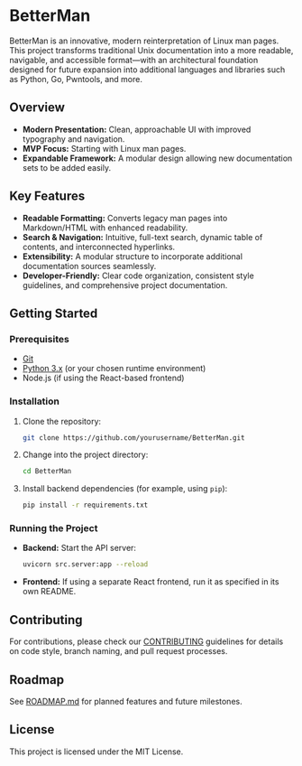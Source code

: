 # BetterMan

BetterMan is an innovative, modern reinterpretation of Linux man pages. This project transforms traditional Unix documentation into a more readable, navigable, and accessible format—with an architectural foundation designed for future expansion into additional languages and libraries such as Python, Go, Pwntools, and more.

## Overview

- **Modern Presentation:** Clean, approachable UI with improved typography and navigation.
- **MVP Focus:** Starting with Linux man pages.
- **Expandable Framework:** A modular design allowing new documentation sets to be added easily.

## Key Features

- **Readable Formatting:** Converts legacy man pages into Markdown/HTML with enhanced readability.
- **Search & Navigation:** Intuitive, full-text search, dynamic table of contents, and interconnected hyperlinks.
- **Extensibility:** A modular structure to incorporate additional documentation sources seamlessly.
- **Developer-Friendly:** Clear code organization, consistent style guidelines, and comprehensive project documentation.

## Getting Started

### Prerequisites

- [Git](https://git-scm.com/)
- [Python 3.x](https://www.python.org/) (or your chosen runtime environment)
- Node.js (if using the React-based frontend)

### Installation

1. Clone the repository:
   ```bash
   git clone https://github.com/yourusername/BetterMan.git
   ```
2. Change into the project directory:
   ```bash
   cd BetterMan
   ```
3. Install backend dependencies (for example, using `pip`):
   ```bash
   pip install -r requirements.txt
   ```

### Running the Project

- **Backend:** Start the API server:
   ```bash
   uvicorn src.server:app --reload
   ```
- **Frontend:** If using a separate React frontend, run it as specified in its own README.

## Contributing

For contributions, please check our [CONTRIBUTING](./CONTRIBUTING.md) guidelines for details on code style, branch naming, and pull request processes.

## Roadmap

See [ROADMAP.md](./ROADMAP.md) for planned features and future milestones.

## License

This project is licensed under the MIT License.
